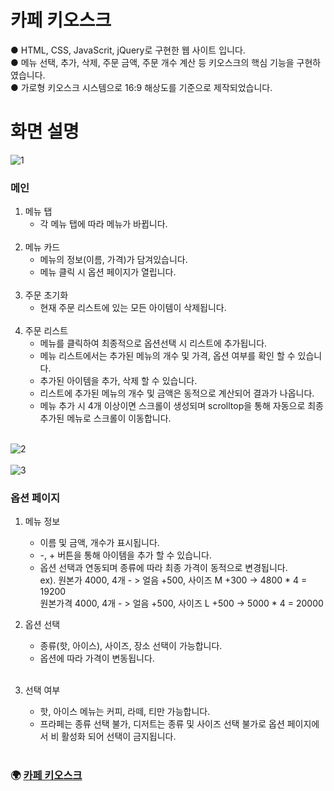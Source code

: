 # 카페 키오스크
● HTML, CSS, JavaScrit, jQuery로 구현한 웹 사이트 입니다.<br>
● 메뉴 선택, 추가, 삭제, 주문 금액, 주문 개수 계산 등 키오스크의 핵심 기능을 구현하였습니다.<br>
● 가로형 키오스크 시스템으로 16:9 해상도를 기준으로 제작되었습니다.<br>
# 화면 설명 #
![1](https://user-images.githubusercontent.com/118651919/221750218-e9d1c843-662c-4817-b7b8-32c4c1c48cc2.png)

### 메인 <br>

1. 메뉴 탭<br>
   - 각 메뉴 탭에 따라 메뉴가 바뀝니다.<br><br> 
2. 메뉴 카드<br>
   - 메뉴의 정보(이름, 가격)가 담겨있습니다.
   - 메뉴 클릭 시 옵션 페이지가 열립니다.<br><br> 
3. 주문 초기화<br>
   - 현재 주문 리스트에 있는 모든 아이템이 삭제됩니다.<br><br>
4. 주문 리스트<br>
   - 메뉴를 클릭하여 최종적으로 옵션선택 시 리스트에 추가됩니다.
   - 메뉴 리스트에서는 추가된 메뉴의 개수 및 가격, 옵션 여부를 확인 할 수 있습니다.
   - 추가된 아이템을 추가, 삭제 할 수 있습니다.
   - 리스트에 추가된 메뉴의 개수 및 금액은 동적으로 계산되어 결과가 나옵니다.
   - 메뉴 추가 시 4개 이상이면 스크롤이 생성되며 scrolltop을 통해 자동으로 최종추가된 메뉴로 스크롤이 이동합니다.<br><br>
   
   
   

![2](https://user-images.githubusercontent.com/118651919/221751132-981f4e95-75df-43a4-8b7b-900ba7fe7dac.png)<br><br>
![3](https://user-images.githubusercontent.com/118651919/221751234-c902fcb1-756c-4804-951d-122963f11a9c.png)<br>

### 옵션 페이지 <br>

1. 메뉴 정보<br>
   - 이름 및 금액, 개수가 표시됩니다.
   - -, + 버튼을 통해 아이템을 추가 할 수 있습니다.
   - 옵션 선택과 연동되며 종류에 따라 최종 가격이 동적으로 변경됩니다.<br>
     ex). 원본가 4000, 4개 - > 얼음 +500, 사이즈 M +300 -> 4800 * 4 = 19200<br> 
     원본가격 4000, 4개 - > 얼음 +500, 사이즈 L +500 -> 5000 * 4 = 20000<br>
     
2. 옵션 선택<br>
   - 종류(핫, 아이스), 사이즈, 장소 선택이 가능합니다.
   - 옵션에 따라 가격이 변동됩니다.<br><br>
   
3. 선택 여부
   - 핫, 아이스 메뉴는 커피, 라떼, 티만 가능합니다.<br>
   - 프라페는 종류 선택 불가, 디저트는 종류 및 사이즈 선택 불가로 옵션 페이지에서 비 활성화 되어 선택이 금지됩니다.<br><br>

### 🌍 [카페 키오스크](https://gomtarus.github.io/Cafe_kiosk/main.html)
